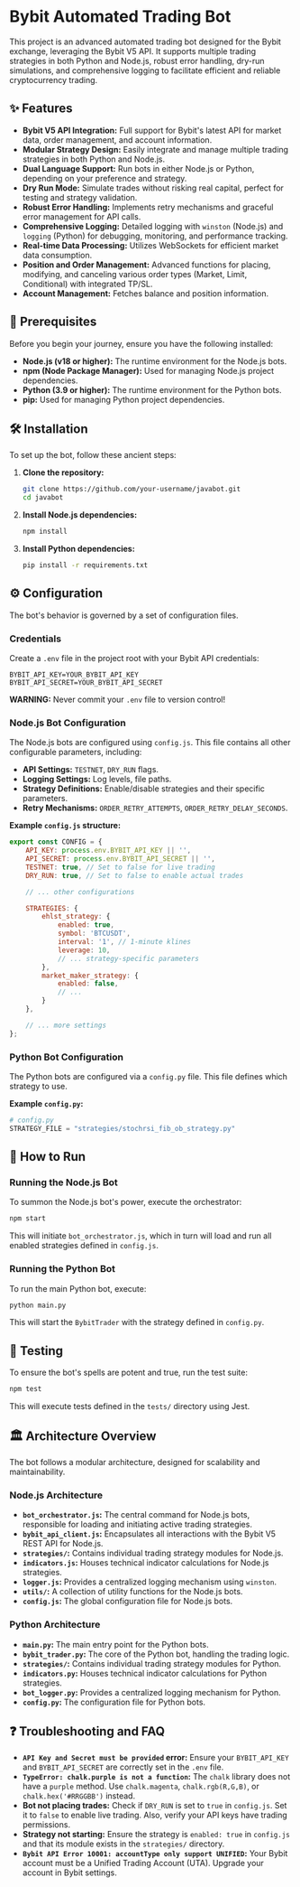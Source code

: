 # Bybit Automated Trading Bot

This project is an advanced automated trading bot designed for the Bybit exchange, leveraging the Bybit V5 API. It supports multiple trading strategies in both Python and Node.js, robust error handling, dry-run simulations, and comprehensive logging to facilitate efficient and reliable cryptocurrency trading.

## ✨ Features

*   **Bybit V5 API Integration:** Full support for Bybit's latest API for market data, order management, and account information.
*   **Modular Strategy Design:** Easily integrate and manage multiple trading strategies in both Python and Node.js.
*   **Dual Language Support:** Run bots in either Node.js or Python, depending on your preference and strategy.
*   **Dry Run Mode:** Simulate trades without risking real capital, perfect for testing and strategy validation.
*   **Robust Error Handling:** Implements retry mechanisms and graceful error management for API calls.
*   **Comprehensive Logging:** Detailed logging with `winston` (Node.js) and `logging` (Python) for debugging, monitoring, and performance tracking.
*   **Real-time Data Processing:** Utilizes WebSockets for efficient market data consumption.
*   **Position and Order Management:** Advanced functions for placing, modifying, and canceling various order types (Market, Limit, Conditional) with integrated TP/SL.
*   **Account Management:** Fetches balance and position information.

## 🚀 Prerequisites

Before you begin your journey, ensure you have the following installed:

*   **Node.js (v18 or higher):** The runtime environment for the Node.js bots.
*   **npm (Node Package Manager):** Used for managing Node.js project dependencies.
*   **Python (3.9 or higher):** The runtime environment for the Python bots.
*   **pip:** Used for managing Python project dependencies.

## 🛠️ Installation

To set up the bot, follow these ancient steps:

1.  **Clone the repository:**
    ```bash
    git clone https://github.com/your-username/javabot.git
    cd javabot
    ```
2.  **Install Node.js dependencies:**
    ```bash
    npm install
    ```
3.  **Install Python dependencies:**
    ```bash
    pip install -r requirements.txt
    ```

## ⚙️ Configuration

The bot's behavior is governed by a set of configuration files.

### Credentials

Create a `.env` file in the project root with your Bybit API credentials:

```
BYBIT_API_KEY=YOUR_BYBIT_API_KEY
BYBIT_API_SECRET=YOUR_BYBIT_API_SECRET
```

**WARNING:** Never commit your `.env` file to version control!

### Node.js Bot Configuration

The Node.js bots are configured using `config.js`. This file contains all other configurable parameters, including:

*   **API Settings:** `TESTNET`, `DRY_RUN` flags.
*   **Logging Settings:** Log levels, file paths.
*   **Strategy Definitions:** Enable/disable strategies and their specific parameters.
*   **Retry Mechanisms:** `ORDER_RETRY_ATTEMPTS`, `ORDER_RETRY_DELAY_SECONDS`.

**Example `config.js` structure:**

```javascript
export const CONFIG = {
    API_KEY: process.env.BYBIT_API_KEY || '',
    API_SECRET: process.env.BYBIT_API_SECRET || '',
    TESTNET: true, // Set to false for live trading
    DRY_RUN: true, // Set to false to enable actual trades

    // ... other configurations

    STRATEGIES: {
        ehlst_strategy: {
            enabled: true,
            symbol: 'BTCUSDT',
            interval: '1', // 1-minute klines
            leverage: 10,
            // ... strategy-specific parameters
        },
        market_maker_strategy: {
            enabled: false,
            // ...
        }
    },

    // ... more settings
};
```

### Python Bot Configuration

The Python bots are configured via a `config.py` file. This file defines which strategy to use.

**Example `config.py`:**
```python
# config.py
STRATEGY_FILE = "strategies/stochrsi_fib_ob_strategy.py"
```

## 🚀 How to Run

### Running the Node.js Bot

To summon the Node.js bot's power, execute the orchestrator:

```bash
npm start
```

This will initiate `bot_orchestrator.js`, which in turn will load and run all enabled strategies defined in `config.js`.

### Running the Python Bot

To run the main Python bot, execute:
```bash
python main.py
```
This will start the `BybitTrader` with the strategy defined in `config.py`.


## 🧪 Testing

To ensure the bot's spells are potent and true, run the test suite:

```bash
npm test
```

This will execute tests defined in the `tests/` directory using Jest.

## 🏛️ Architecture Overview

The bot follows a modular architecture, designed for scalability and maintainability.

### Node.js Architecture

*   **`bot_orchestrator.js`:** The central command for Node.js bots, responsible for loading and initiating active trading strategies.
*   **`bybit_api_client.js`:** Encapsulates all interactions with the Bybit V5 REST API for Node.js.
*   **`strategies/`:** Contains individual trading strategy modules for Node.js.
*   **`indicators.js`:** Houses technical indicator calculations for Node.js strategies.
*   **`logger.js`:** Provides a centralized logging mechanism using `winston`.
*   **`utils/`:** A collection of utility functions for the Node.js bots.
*   **`config.js`:** The global configuration file for Node.js bots.

### Python Architecture

*   **`main.py`:** The main entry point for the Python bots.
*   **`bybit_trader.py`:** The core of the Python bot, handling the trading logic.
*   **`strategies/`:** Contains individual trading strategy modules for Python.
*   **`indicators.py`:** Houses technical indicator calculations for Python strategies.
*   **`bot_logger.py`:** Provides a centralized logging mechanism for Python.
*   **`config.py`:** The configuration file for Python bots.


## ❓ Troubleshooting and FAQ

*   **`API Key and Secret must be provided` error:** Ensure your `BYBIT_API_KEY` and `BYBIT_API_SECRET` are correctly set in the `.env` file.
*   **`TypeError: chalk.purple is not a function`:** The `chalk` library does not have a `purple` method. Use `chalk.magenta`, `chalk.rgb(R,G,B)`, or `chalk.hex('#RRGGBB')` instead.
*   **Bot not placing trades:** Check if `DRY_RUN` is set to `true` in `config.js`. Set it to `false` to enable live trading. Also, verify your API keys have trading permissions.
*   **Strategy not starting:** Ensure the strategy is `enabled: true` in `config.js` and that its module exists in the `strategies/` directory.
*   **`Bybit API Error 10001: accountType only support UNIFIED`:** Your Bybit account must be a Unified Trading Account (UTA). Upgrade your account in Bybit settings.